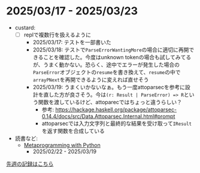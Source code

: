 # 2025/03/17 - 2025/03/23

- custard:
    - [ ] replで複数行を扱えるように
        - 2025/03/17: テストを一部書いた
        - 2025/03/18: テストで`ParseErrorWantingMore`の場合に適切に再開できることを確認した。今度はunknown tokenの場合も試してみてるが、うまく動かない。恐らく、途中でエラーが発生した場合の`ParseError`オブジェクトの`resume`を書き換えて、`resume`の中で`arrayPNext`を再開できるように変えれば直せそう
        - 2025/03/19: うまくいかないなぁ。もう一度attoparsecを参考に設計を直した方が良さそう。今は`(r: Result | ParseError) => R`という関数を渡しているけど、attoparecではちょっと違うらしい？
            - 参考: <https://hackage.haskell.org/package/attoparsec-0.14.4/docs/src/Data.Attoparsec.Internal.html#prompt>
            - attoparsecでは入力文字列と最終的な結果を受け取って`IResult`を返す関数を合成している
- 読書など:
    - [Metaprogramming with Python](https://www.packtpub.com/en-us/product/metaprogramming-with-python-9781838554651)
        - 2025/02/22 - 2025/03/19

[先週の記録はこちら](https://github.com/igrep/daily-commits/blob/90f55b4063dbe8054dc10676092134a058d658d0/yesterday.md)
